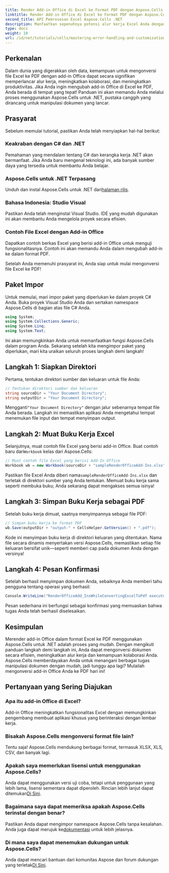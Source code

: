 ```yaml
---
title: Render Add-in Office di Excel ke Format PDF dengan Aspose.Cells
linktitle: Render Add-in Office di Excel ke Format PDF dengan Aspose.Cells
second_title: API Pemrosesan Excel Aspose.Cells .NET
description: Manfaatkan sepenuhnya potensi alur kerja Excel Anda dengan mempelajari cara mengonversi file Excel yang berisi add-in Office ke format PDF dengan mudah menggunakan Aspose.Cells for .NET. Panduan komprehensif ini menyediakan pendekatan langkah demi langkah.
type: docs
weight: 10
url: /id/net/tutorials/cells/mastering-error-handling-and-customization/render-office-add-ins-in-excel-to-pdf-format/
---
```

## Perkenalan

Dalam dunia yang digerakkan oleh data, kemampuan untuk mengonversi file Excel ke PDF dengan add-in Office dapat secara signifikan memperlancar alur kerja, meningkatkan kolaborasi, dan meningkatkan produktivitas. Jika Anda ingin mengubah add-in Office di Excel ke PDF, Anda berada di tempat yang tepat! Panduan ini akan memandu Anda melalui proses menggunakan Aspose.Cells untuk .NET, pustaka canggih yang dirancang untuk manipulasi dokumen yang lancar.

## Prasyarat

Sebelum memulai tutorial, pastikan Anda telah menyiapkan hal-hal berikut:

### Keakraban dengan C# dan .NET
Pemahaman yang mendalam tentang C# dan kerangka kerja .NET akan bermanfaat. Jika Anda baru mengenal teknologi ini, ada banyak sumber daya yang tersedia untuk membantu Anda belajar.

### Aspose.Cells untuk .NET Terpasang
 Unduh dan instal Aspose.Cells untuk .NET dari[halaman rilis](https://releases.aspose.com/cells/net/).

### Bahasa Indonesia: Studio Visual
Pastikan Anda telah menginstal Visual Studio. IDE yang mudah digunakan ini akan membantu Anda mengelola proyek secara efisien.

### Contoh File Excel dengan Add-in Office
Dapatkan contoh berkas Excel yang berisi add-in Office untuk menguji fungsionalitasnya. Contoh ini akan memandu Anda dalam mengubah add-in ke dalam format PDF.

Setelah Anda memenuhi prasyarat ini, Anda siap untuk mulai mengonversi file Excel ke PDF!

## Paket Impor
Untuk memulai, mari impor paket yang diperlukan ke dalam proyek C# Anda. Buka proyek Visual Studio Anda dan sertakan namespace Aspose.Cells di bagian atas file C# Anda.

```csharp
using System;
using System.Collections.Generic;
using System.Linq;
using System.Text;
```
Ini akan memungkinkan Anda untuk memanfaatkan fungsi Aspose.Cells dalam program Anda. Sekarang setelah kita mengimpor paket yang diperlukan, mari kita uraikan seluruh proses langkah demi langkah!

## Langkah 1: Siapkan Direktori

Pertama, tentukan direktori sumber dan keluaran untuk file Anda:

```csharp
// Tentukan direktori sumber dan keluaran
string sourceDir = "Your Document Directory";
string outputDir = "Your Document Directory";
```

 Mengganti`"Your Document Directory"` dengan jalur sebenarnya tempat file Anda berada. Langkah ini memastikan aplikasi Anda mengetahui tempat menemukan file input dan tempat menyimpan output.

## Langkah 2: Muat Buku Kerja Excel

 Selanjutnya, muat contoh file Excel yang berisi add-in Office. Buat contoh baru dari`Workbook` kelas dari Aspose.Cells:

```csharp
// Muat contoh file Excel yang berisi Add-In Office
Workbook wb = new Workbook(sourceDir + "sampleRenderOfficeAdd-Ins.xlsx");
```

 Pastikan file Excel Anda diberi nama`sampleRenderOfficeAdd-Ins.xlsx` dan terletak di direktori sumber yang Anda tentukan. Memuat buku kerja sama seperti membuka buku; Anda sekarang dapat mengakses semua isinya!

## Langkah 3: Simpan Buku Kerja sebagai PDF

Setelah buku kerja dimuat, saatnya menyimpannya sebagai file PDF:

```csharp
// Simpan buku kerja ke format PDF
wb.Save(outputDir + "output-" + CellsHelper.GetVersion() + ".pdf");
```

Kode ini menyimpan buku kerja di direktori keluaran yang ditentukan. Nama file secara dinamis menyertakan versi Aspose.Cells, memastikan setiap file keluaran bersifat unik—seperti memberi cap pada dokumen Anda dengan versinya!

## Langkah 4: Pesan Konfirmasi

Setelah berhasil menyimpan dokumen Anda, sebaiknya Anda memberi tahu pengguna tentang operasi yang berhasil:

```csharp
Console.WriteLine("RenderOfficeAdd_InsWhileConvertingExcelToPdf executed successfully.");
```

Pesan sederhana ini berfungsi sebagai konfirmasi yang memuaskan bahwa tugas Anda telah berhasil diselesaikan.

## Kesimpulan

Merender add-in Office dalam format Excel ke PDF menggunakan Aspose.Cells untuk .NET adalah proses yang mudah. Dengan mengikuti panduan langkah demi langkah ini, Anda dapat mengonversi dokumen secara efisien, meningkatkan alur kerja dan kemampuan kolaborasi Anda. Aspose.Cells memberdayakan Anda untuk menangani berbagai tugas manipulasi dokumen dengan mudah, jadi tunggu apa lagi? Mulailah mengonversi add-in Office Anda ke PDF hari ini!

## Pertanyaan yang Sering Diajukan

### Apa itu add-in Office di Excel?
Add-in Office meningkatkan fungsionalitas Excel dengan memungkinkan pengembang membuat aplikasi khusus yang berinteraksi dengan lembar kerja.

### Bisakah Aspose.Cells mengonversi format file lain?
Tentu saja! Aspose.Cells mendukung berbagai format, termasuk XLSX, XLS, CSV, dan banyak lagi.

### Apakah saya memerlukan lisensi untuk menggunakan Aspose.Cells?
Anda dapat menggunakan versi uji coba, tetapi untuk penggunaan yang lebih lama, lisensi sementara dapat diperoleh. Rincian lebih lanjut dapat ditemukan[Di Sini](https://purchase.aspose.com/temporary-license/).

### Bagaimana saya dapat memeriksa apakah Aspose.Cells terinstal dengan benar?
 Pastikan Anda dapat mengimpor namespace Aspose.Cells tanpa kesalahan. Anda juga dapat merujuk ke[dokumentasi](https://reference.aspose.com/cells/net/) untuk lebih jelasnya.

### Di mana saya dapat menemukan dukungan untuk Aspose.Cells?
 Anda dapat mencari bantuan dari komunitas Aspose dan forum dukungan yang terletak[Di Sini](https://forum.aspose.com/c/cells/9).